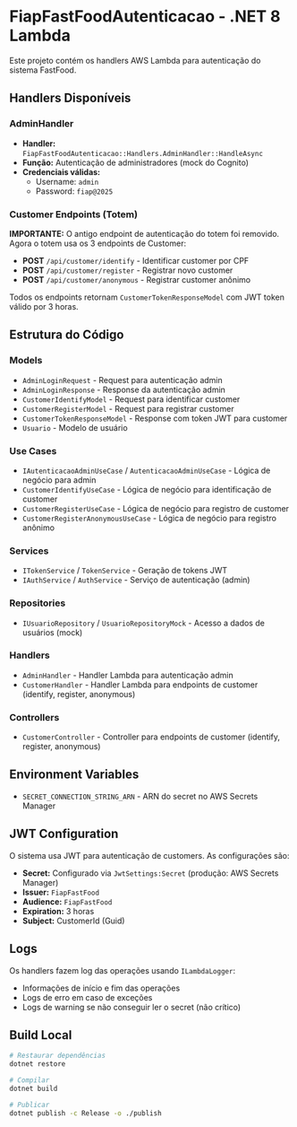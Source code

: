 # FiapFastFoodAutenticacao - .NET 8 Lambda

Este projeto contém os handlers AWS Lambda para autenticação do sistema FastFood.

## Handlers Disponíveis

### AdminHandler
- **Handler:** `FiapFastFoodAutenticacao::Handlers.AdminHandler::HandleAsync`
- **Função:** Autenticação de administradores (mock do Cognito)
- **Credenciais válidas:**
  - Username: `admin`
  - Password: `fiap@2025`

### Customer Endpoints (Totem)
**IMPORTANTE:** O antigo endpoint de autenticação do totem foi removido. Agora o totem usa os 3 endpoints de Customer:

- **POST** `/api/customer/identify` - Identificar customer por CPF
- **POST** `/api/customer/register` - Registrar novo customer
- **POST** `/api/customer/anonymous` - Registrar customer anônimo

Todos os endpoints retornam `CustomerTokenResponseModel` com JWT token válido por 3 horas.

## Estrutura do Código

### Models
- `AdminLoginRequest` - Request para autenticação admin
- `AdminLoginResponse` - Response da autenticação admin
- `CustomerIdentifyModel` - Request para identificar customer
- `CustomerRegisterModel` - Request para registrar customer
- `CustomerTokenResponseModel` - Response com token JWT para customer
- `Usuario` - Modelo de usuário

### Use Cases
- `IAutenticacaoAdminUseCase` / `AutenticacaoAdminUseCase` - Lógica de negócio para admin
- `CustomerIdentifyUseCase` - Lógica de negócio para identificação de customer
- `CustomerRegisterUseCase` - Lógica de negócio para registro de customer
- `CustomerRegisterAnonymousUseCase` - Lógica de negócio para registro anônimo

### Services
- `ITokenService` / `TokenService` - Geração de tokens JWT
- `IAuthService` / `AuthService` - Serviço de autenticação (admin)

### Repositories
- `IUsuarioRepository` / `UsuarioRepositoryMock` - Acesso a dados de usuários (mock)

### Handlers
- `AdminHandler` - Handler Lambda para autenticação admin
- `CustomerHandler` - Handler Lambda para endpoints de customer (identify, register, anonymous)

### Controllers
- `CustomerController` - Controller para endpoints de customer (identify, register, anonymous)

## Environment Variables

- `SECRET_CONNECTION_STRING_ARN` - ARN do secret no AWS Secrets Manager

## JWT Configuration

O sistema usa JWT para autenticação de customers. As configurações são:

- **Secret:** Configurado via `JwtSettings:Secret` (produção: AWS Secrets Manager)
- **Issuer:** `FiapFastFood`
- **Audience:** `FiapFastFood`
- **Expiration:** 3 horas
- **Subject:** CustomerId (Guid)

## Logs

Os handlers fazem log das operações usando `ILambdaLogger`:
- Informações de início e fim das operações
- Logs de erro em caso de exceções
- Logs de warning se não conseguir ler o secret (não crítico)

## Build Local

```bash
# Restaurar dependências
dotnet restore

# Compilar
dotnet build

# Publicar
dotnet publish -c Release -o ./publish
```

